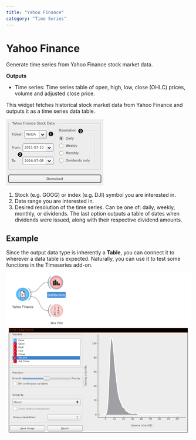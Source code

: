 ```yaml
---
title: "Yahoo Finance"
category: "Time Series"
---
```

Yahoo Finance
=============

Generate time series from Yahoo Finance stock market data.

**Outputs**

- Time series: Time series table of open, high, low, close (OHLC) prices, volume and adjusted close price.

This widget fetches historical stock market data from Yahoo Finance and outputs it as a time series data table.

![](/widget-catalog/time-series/images/yahoo-finance-stamped.png)

1. Stock (e.g. GOOG) or index (e.g. DJI) symbol you are interested in.
2. Date range you are interested in.
3. Desired resolution of the time series. Can be one of: daily, weekly, monthly, or dividends. The last option outputs a table of dates when dividends were issued, along with their respective dividend amounts.

Example
-------

Since the output data type is inherently a **Table**, you can connect it to wherever a data table is expected. Naturally, you can use it to test some functions in the Timeseries add-on.

![](/widget-catalog/time-series/images/yahoo-finance-ex1.png)
